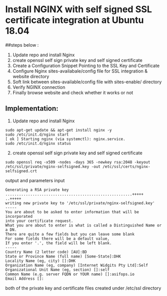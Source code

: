 # Install NGINX with self signed SSL certificate integration at Ubuntu 18.04
##steps below :
1. Update repo and install Nginx 
2. create openssl self sign private key and self signed certificate 
3. Create a Configuration Snippet Pointing to the SSL Key and Certificate
4. Configure Nginx sites-availabale/config file for SSL integration & website directory
5. Soft link between sites-available/config file   with sites-enable/ directory
6. Verify NGINX connection
7. Finally browse website and check whether it works or not 

## Implementation:
1. Update repo and install Nginx<br/> 
```
sudo apt-get update && apt-get install nginx -y
sudo /etc/init.d/nginx start
[ ok ] Starting nginx (via systemctl): nginx.service.
sudo /etc/init.d/nginx status
```
2. create openssl self sign private key and self signed certificate
```
sudo openssl req -x509 -nodes -days 365 -newkey rsa:2048 -keyout /etc/ssl/private/nginx-selfsigned.key -out /etc/ssl/certs/nginx-selfsigned.crt
```
output and parameters input

```
Generating a RSA private key
........................................................+++++
..+++++
writing new private key to '/etc/ssl/private/nginx-selfsigned.key'
-----
You are about to be asked to enter information that will be incorporated
into your certificate request.
What you are about to enter is what is called a Distinguished Name or a DN.
There are quite a few fields but you can leave some blank
For some fields there will be a default value,
If you enter '.', the field will be left blank.
-----
Country Name (2 letter code) [AU]:BD
State or Province Name (full name) [Some-State]:DHK
Locality Name (eg, city) []:DHK
Organization Name (eg, company) [Internet Widgits Pty Ltd]:Self
Organizational Unit Name (eg, section) []:self
Common Name (e.g. server FQDN or YOUR name) []:asifops.io
Email Address []:
```

both of the private key and certificate files created under /etc/ssl directory 

